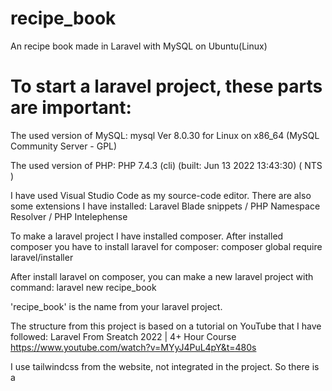 # recipe_book
An recipe book made in Laravel with MySQL on Ubuntu(Linux)

# To start a laravel project, these parts are important:

The used version of MySQL: mysql  Ver 8.0.30 for Linux on x86_64 (MySQL Community Server - GPL)

The used version of PHP: PHP 7.4.3 (cli) (built: Jun 13 2022 13:43:30) ( NTS )

I have used Visual Studio Code as my source-code editor.
There are also some extensions I have installed:
Laravel Blade snippets / PHP Namespace Resolver / PHP Intelephense

To make a laravel project I have installed composer. 
After installed composer you have to install laravel for composer:
composer global require laravel/installer 

After install laravel on composer, you can make a new laravel project with command:
laravel new recipe_book

'recipe_book' is the name from your laravel project.

The structure from this project is based on a tutorial on YouTube that I have followed:
Laravel From Sreatch 2022 | 4+ Hour Course  https://www.youtube.com/watch?v=MYyJ4PuL4pY&t=480s  

I use tailwindcss from the website, not integrated in the project. So there is a <script> in the layout.blade

(The info behind is in dutch because it is a memonic for me)
Wat moet er in een receptenboek komen (de eerste opzet):
- het recept
- recept rubrieken
- keukengerei
- uitleg over het keukengerei
- ingrediënten
- hoeveelheid van de ingrediënten
- afbeeldingen van de ingrediënten
- uitleg over de ingrediënten
- de stappen die gedaan moeten worden
- die geschatte tijd die nodig is om het recept te maken
– een afbeelding van het eindresultaat
– de houdbaarheid
– commentaar

gebruikersaccounts:
Inloggen / uitloggen | Mijn account, naam aanpassen
Vrienden met andere gebruikersaccounts | recepten delen | toegangsrechten tot recepten managen
recepten:
Maken / aanpassen / verwijderen
Ingredientenlijst → Berekening kosten
Stappen, volgorde van stappen
Automatische doorrekening voor een hoeveelheid personen
ingredientendatabase:
Kosten per item/gewicht


Business requirements:

Het "doel" is het maken van een receptenboek waarin alle info staat die nodig is voor het maken van een recept en andere info die je over een recept wilt weten zoals: maak tijd, houdbaarheid, allergie, voor hoeveel personen, welk keukengereedschap heb je nodig, de ingredienten ect.
Het "resultaat" is het snel kunnen vinden van een recept voor bepaalde situaties, voor bepaalde allergien, voor een x-aantal personen ect.


Functionele eisen:

Het kunnen omschrijven van alles wat van belang is voor het maken van een recept en de informatie over een recept, denkend aan bv. voor hoeveel personen het is, allergenen info.
De info van het recept wordt opgeslagen in een database.
De recepten zijn door andere gebruikers in te zien, mits de maker dat wil. Dit moet dus in te stellen zijn.
Er moet een database zijn van het keukengereedschap. Deze database moet door de gebruiker aan te vullen zijn. Ook moet deze database gebruikt kunnen worden als zoekopdracht voor recepten waar bepaald keukengereedschap voor nodig is.
Er moet een database zijn van ingredienten. Deze database moet door de gebruiker aan te vullen zijn. Ook moet deze database gebruikt kunnen worden als zoekopdracht voor recepten met bepaalde ingredienten. De ingredienten moeten op gewicht/hoeveelheid en kosten per item/gewicht aangeduid worden en aangeven voor hoeveel personen een bepaald recept is, zodat deze informatie gebruikt kan worden om automatisch de hoeveelheid ingredienten voor meerdere personen uit te laten rekenen. Ook moet het programma de uiteindelijke prijs aan kunnen geven.
Er moet een profiel of account aan te maken zijn met daarin de mogelijkheid om de Whatsapp, Instagram, Facebook adressen in te vullen zodat mocht de gebruiker dit willen je vrienden met andere gebruikers kan worden. Ook moet er een optie zijn om dit naar aanleiding van het gebruikersaccount van het receptenboek te doen. Er moet een optie zijn om de info in het account of profiel aan te passen. Ook moet het mogelijk zijn je email en/of wachtwoord aan te passen.
De recepten moeten op een eenvoudige manier te managen zijn. Dus aan te passen, verwijderen, alle recepten verwijderen van een specifieke gebruiker.
Ter verduidelijking moet het mogelijk zijn om van alles wat voor het recept nodig is een afbeelding te plaatsen. Mocht de gebruiker het handig vinden moet het ook mogelijk zijn een bestand toe te voegen.
In eerste instantie moet het recept bestaan uit de volgende onderdelen:
de naam van het recept
een rubriek. bv bakken/braden/frituren
keukengerei met de nodige uitleg
allergenen info
ingredienten: -hoeveelheid
-prijs per onderdeel
-voor hoeveel personen het recept is
-aanpassing hoeveelheid bij ander aantal personen
-optie indien mogelijk bij een bepaalde alergie
-uitleg over de ingredienten
het stappenplan voor het maken van het recept
de geschatte tijd voor het maken van het recept
de houdbaarheid van het recept en of het in te vriezen is
commentaar
Het moet mogelijk zijn het recept uit te breiden/velden toe te voegen, mocht blijken dat dat door gebruik wenselijk is.
De database moet zo gemaakt zijn dat je kan zoeken op naam/rubriek/allergie/minimun aantal personen/de geschatte tijd om het te maken
De applicatie moet goed te gebruiken zijn op een laptop/desktop/tablet/surface/smartphone


Niet functionele eisen:

De layout voor het maken van een recept moet duidelijk en overzichtelijk zijn.
De layout van het account moet duidelijk en overzichtelijk zijn.
De indeling van de gebruikte layout moet opties zoals: naar homapage, naar profiel/account, ect op dezelfde en een logische plek weergeven. Alleen die opties die in een bepaalde fase van het gebruik van de website nodig kunnen zijn, moeten aanwezig zijn.
De applicatie moet beveiligd zijn tegen misbruik.


Kandidaatklassen  (A= associatie)

Doel					irrelevant						
Receptenboek	        irrelevant
Info					 klasse					attribuut	A				Information
Recept				     klasse	       A									Recipe
Info					redundant
Recept			  		redundant	
Maak tijd			    klasse					attribuut      A			RecipeMakeTime		
Houdbaarheid	        klasse					attribuut		A			RecipeShelfLife
Allergie				klasse					attribuut		A		AllergyType	
Hoeveel personen	    klasse			    attribuut		A			ForHowManyPersons
Keukengerei				klasse			    attribuut		A			Kitchenware
Ingredienten			 klasse			    attribuut		A			Ingredients
Resultaat				klasse				A								Result
Vinden					klasse		operatie		A					ToFind
Recept					redundant
Bepaalde situaties		klasse		A									CertainSituations					
Bepaalde allergieen		klasse		A								 CertainAllergies
Aantal personen			klasse		A									NumberOfPersons
Omschrijven					klasse		attribuut		A				Description
Maken							irrelevant										ToMake
Recept						redundant
Informatie					redudant			
Recept						redundant
Hoeveelheid personen	redundant
Allergenen info			klasse			attribuut	A					AllergyInformation
Info							redundant
Recept						redundant
Opgeslagen				klasse		operatie    A						Stored				
Database				klasse			operatie   A					Database
Recepten				klasse  operatie	A							Recipes
Andere						irrelevant
Gebruikers				klasse    A											Users
In te zien					klasse		operatie  A						 RecipesToSee		
Mits de maker dat wil		klasse		operatie  A			    	ProvidedByUser
In te stellen					klasse		operatie  A					Configure
Database				redundant
Keukengereedschap	redundant
Database				redundant
Zoekopdracht			klasse		operatie   A			        	Search
Recepten				redundant
Bepaald						klasse    A									Determined		
Keukengereedschap	redundant
Database				redundant
Ingredienten			redundant
Database				redundant
Gebruiker					redundant
Aan te vullen			klasse			operatie   A			    ToFillIn		
Database				redundant
Zoekopdracht			redundant
Recepten				redundant
Bepaald					redundant
Keukengereedschap	redundant
Ingredienten			redundant
Ingredienten			redundant
Gewicht						klasse			attribuut   A			Weight
Hoeveelheid		klasse			attribuut   A						Quantity
Item		klasse			attribuut   A								Item
Kosten per gewicht		klasse  attribuut   A					    CostPerWeight
Kosten per hoeveelheid		klasse  attribuut   A			        CostPerQuantity
Kosten per item		klasse  attribuut   A					        CostPerItem
Aangeven					klasse   A									Indicate							
Hoeveel personen		redundant									
Bepaald recept			klasse  A									CertainRecipe								
Informatie					redundant	
Automatisch				klasse		operatie   A			    	Automatic
Hoeveelheid 			klasse   A									 Quantity
Rekenen					klasse			operatie	A			     ToCalculate
Programma				irrelevant
Uiteindelijke prijs		klasse			operatie	A			    FinalPrice
Profiel						klasse   attribuut	A					Profile	
Account					klasse		attribuut	A					Account
Mogelijkheid			klasse			operatie	A		      	Possibility
WhatsApp			klasse		attribuut	A					    WhatsApp
Instagram			klasse		attribuut	A					    Instagram
Facebook			klasse		attribuut	A					    Facebook
Adressen			klasse		A									SocialMediaAddress
Gebruiker			klasse		A									User
Vrienden			klasse	A										Friends
Andere gebruikers		klasse	A							        OtherUsers
Optie					klasse		operatie	A				    Option
Info 					redundant
Aan te passen	klasse		operatie	A				            ToChange
Recepten			redundant
Mogelijk			redundant
Name 	klasse		attribuut		A							    Name
Email 	klasse		attribuut		A							    Email
Wachtwoord 		    klasse		attribuut	A			 	        Password	
Eenvoudige			irrelevant
Managen				klasse		operatie	A			            ToManage	
Verwijderen			klasse		operatie	A			            ToDelete
Alle verwijderen		klasse  operatie	A			            ToDeleteAll
Specifieke				redundant (search)			
Verduidelijking			klasse		A							    Clarification								
Afbeelding				klasse		A							    AddImage
Bestand toevoegen       klasse 	A						            AddFile
Onderdelen				klasse	A								    RecipeParts
Naam						klasse    attribuut		A		        RecipeName
Rubriek						klasse		attribuut	A			    RecipeSection
Keukengerei				redundant
Uitleg						klasse		attribuut	A				RecipeExplanation	 
Stappenplan recept		klasse		attribuut	A	            	RecipeRoadmap	
Geschatte tijd			redundant
Houdbaarheid			redundant
In te vriezen			klasse			attribuut	A			    RecipeToFreeze
Commentaar			klasse			attribuut	A			        RecipeComment
Uitbreiden					klasse		operatie	A			    ToExpend
Velden toevoegen   klasse		operatie	A			            AddFields
Wenselijk					irrelevant
Zoeken						redundant
Gebruiken				klasse	A									ToUseBy
Laptop					klasse		attribuut	A					Laptop
Desktop				klasse		attribuut	A						Desktop
Tablet					klasse		attribuut	A						Tablet
Surface				klasse		attribuut	A						Surface
Smartphone			klasse		attribuut	A					    Smartphone
Layout					irrelevant
Duidelijk				irrelevant
Overzichtelijk		irrelevant
Indeling				irrelevant
Homepage		irrelevant
Logisch				irrelevant
Fase				irrelevant
Bepaalde		klasse	A											Particular										
Aanwezig		klasse	A											Present						
Beveiligd		klasse	A												Secured
Misbruik		irrelevant							
Recipe section option		klasse  A							    RecipeSectionOption
Database Kitchenware		klasse	A						        DatabaseKitchenware
Database Ingredients		klasse 	A							    DatabaseIngredients
Authentication				klasse	A								Authentication
Register						klasse 		operatie	A			Register
Login						klasse  	operatie	A				Login
Logout					klasse  	operatie	A					Logout
																A	UserFirstName
																A	UserLastName
																A   UserStreet
																A	UserStreetnumber
																A	UserPostalcode
																A   UserCity
																A	UserCountry
																A	UserBirthday
																A   UserGender
																A	UserPhonenumber
    
    
![class-diagram](https://user-images.githubusercontent.com/75074496/192549060-f5a09815-eda8-44f6-b1b2-ebfc4bc997c6.svg)

